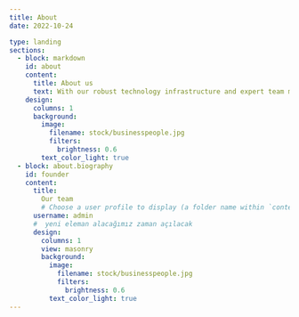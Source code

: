 ```yaml
---
title: About
date: 2022-10-24

type: landing
sections:
  - block: markdown
    id: about
    content:
      title: About us
      text: With our robust technology infrastructure and expert team meeting regulatory requirements, we develop modern, secure, and reliable products. We focus on customer satisfaction while delivering innovative and user-friendly solutions that provide our clients with a competitive advantage.
    design:
      columns: 1
      background:
        image:
          filename: stock/businesspeople.jpg
          filters:
            brightness: 0.6
        text_color_light: true
  - block: about.biography
    id: founder
    content:
      title:
        Our team
        # Choose a user profile to display (a folder name within `content/authors/`)
      username: admin
      #  yeni eleman alacağımız zaman açılacak
      design:
        columns: 1
        view: masonry
        background:
          image:
            filename: stock/businesspeople.jpg
            filters:
              brightness: 0.6
          text_color_light: true
---
```

